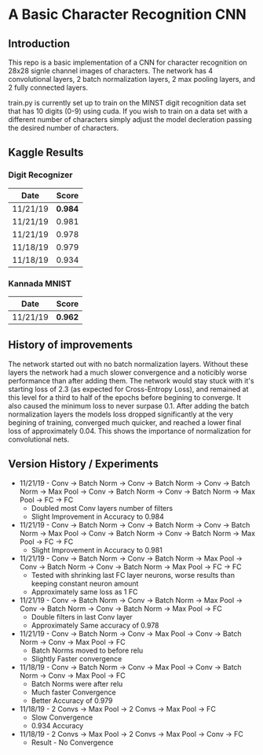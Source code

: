# A Basic Character Recognition CNN

## Introduction

This repo is a basic implementation of a CNN for character recognition on 28x28 signle channel images of characters.
The network has 4 convolutional layers, 2 batch normalization layers, 2 max pooling layers, and 2 fully connected layers. 

train.py is currently set up to train on the MINST digit recognition data set that has 10 digits (0-9) using cuda. 
If you wish to train on a data set with a different number of characters simply adjust the model decleration passing
the desired number of characters.

## Kaggle Results
### Digit Recognizer
| Date     | Score |
|----------|-------|
| 11/21/19 | **0.984** |
| 11/21/19 | 0.981 |
| 11/21/19 | 0.978 |
| 11/18/19 | 0.979 |
| 11/18/19 | 0.934 |
    
### Kannada MNIST
| Date     | Score |
|----------|-------|
| 11/21/19 | **0.962** |


## History of improvements

The network started out with no batch normalization layers. Without these layers the network had a much slower convergence
and a noticibly worse performance than after adding them. The network would stay stuck with it's starting loss of 2.3 
(as expected for Cross-Entropy Loss), and remained at this level for a third to half of the epochs before begining to converge.
It also caused the minimum loss to never surpase 0.1. After adding the batch normalization layers the models loss dropped
significantly at the very begining of training, converged much quicker, and reached a lower final loss of approximately 0.04.
This shows the importance of normalization for convolutional nets.

## Version History / Experiments
* 11/21/19 - Conv -> Batch Norm -> Conv -> Batch Norm -> Conv -> Batch Norm -> Max Pool -> Conv -> Batch Norm -> Conv -> Batch Norm -> Max Pool -> FC -> FC
  * Doubled most Conv layers number of filters
  * Slight Improvement in Accuracy to 0.984
* 11/21/19 - Conv -> Batch Norm -> Conv -> Batch Norm -> Conv -> Batch Norm -> Max Pool -> Conv -> Batch Norm -> Conv -> Batch Norm -> Max Pool -> FC -> FC
  * Slight Improvement in Accuracy to 0.981
* 11/21/19 - Conv -> Batch Norm -> Conv -> Batch Norm -> Max Pool -> Conv -> Batch Norm -> Conv -> Batch Norm -> Max Pool -> FC -> FC
  * Tested with shrinking last FC layer neurons, worse results than keeping constant neuron amount
  * Approximately same loss as 1 FC
* 11/21/19 - Conv -> Batch Norm -> Conv -> Batch Norm -> Max Pool -> Conv -> Batch Norm -> Conv -> Batch Norm -> Max Pool -> FC
  * Double filters in last Conv layer
  * Approximately Same accuracy of 0.978
* 11/21/19 - Conv -> Batch Norm -> Conv -> Max Pool -> Conv -> Batch Norm -> Conv -> Max Pool -> FC
  * Batch Norms moved to before relu
  * Slightly Faster convergence
* 11/18/19 - Conv -> Batch Norm -> Conv -> Max Pool -> Conv -> Batch Norm -> Conv -> Max Pool -> FC
  * Batch Norms were after relu
  * Much faster Convergence
  * Better Accuracy of 0.979
* 11/18/19 - 2 Convs -> Max Pool -> 2 Convs -> Max Pool -> FC
  * Slow Convergence
  * 0.934 Accuracy
* 11/18/19 - 2 Convs -> Max Pool -> 2 Convs -> Max Pool -> Conv -> FC
  * Result - No Convergence
